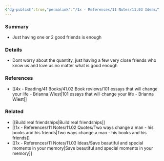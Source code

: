 ```yaml
---
{"dg-publish":true,"permalink":"/1x - References/11 Notes/11.03 Ideas/You dont need many close friends/","title":"You dont need many close friends","noteIcon":"","created":"2022-11-14T21:33:31.000+03:00","updated":"2024-02-14T20:18:19.741+03:00"}
---
```



### Summary
- Just having one or 2 good friends is enough

### Details
- Dont worry about the quantity, just having a few very close friends who know us and love us no matter what is good enough

### References
- [[4x - Reading/41 Books/41.02 Book reviews/101 essays that will change your life - Brianna Wiest\|101 essays that will change your life - Brianna Wiest]]

### Related
- [[Build real friendships\|Build real friendships]]
- [[1x - References/11 Notes/11.02 Quotes/Two ways change a man - his books and his friends\|Two ways change a man - his books and his friends]]
- [[1x - References/11 Notes/11.03 Ideas/Save beautiful and special moments in your memory\|Save beautiful and special moments in your memory]]